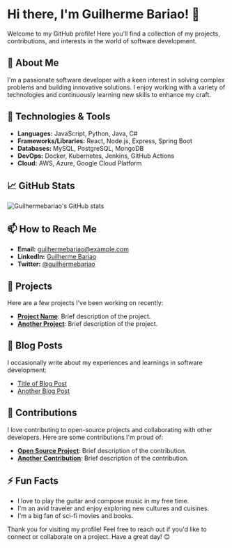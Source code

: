# Hi there, I'm Guilherme Bariao! 👋

<!--
**Guilhermebariao/Guilhermebariao** is a ✨ _special_ ✨ repository because its `README.md` (this file) appears on your GitHub profile.
-->

Welcome to my GitHub profile! Here you'll find a collection of my projects, contributions, and interests in the world of software development.

## 🚀 About Me

I'm a passionate software developer with a keen interest in solving complex problems and building innovative solutions. I enjoy working with a variety of technologies and continuously learning new skills to enhance my craft.

## 🔧 Technologies & Tools

- **Languages:** JavaScript, Python, Java, C#
- **Frameworks/Libraries:** React, Node.js, Express, Spring Boot
- **Databases:** MySQL, PostgreSQL, MongoDB
- **DevOps:** Docker, Kubernetes, Jenkins, GitHub Actions
- **Cloud:** AWS, Azure, Google Cloud Platform

## 📈 GitHub Stats

![Guilhermebariao's GitHub stats](https://github-readme-stats.vercel.app/api?username=Guilhermebariao&show_icons=true&theme=radical)

## 📫 How to Reach Me

- **Email:** guilhermebariao@example.com
- **LinkedIn:** [Guilherme Bariao](https://www.linkedin.com/in/guilhermebariao/)
- **Twitter:** [@guilhermebariao](https://twitter.com/guilhermebariao)

## 🌟 Projects

Here are a few projects I've been working on recently:

- [**Project Name**](https://github.com/Guilhermebariao/project-name): Brief description of the project.
- [**Another Project**](https://github.com/Guilhermebariao/another-project): Brief description of the project.

## 📝 Blog Posts

I occasionally write about my experiences and learnings in software development:

- [Title of Blog Post](https://medium.com/@guilhermebariao/title-of-blog-post)
- [Another Blog Post](https://medium.com/@guilhermebariao/another-blog-post)

## 🤝 Contributions

I love contributing to open-source projects and collaborating with other developers. Here are some contributions I'm proud of:

- [**Open Source Project**](https://github.com/OpenSourceProject): Brief description of the contribution.
- [**Another Contribution**](https://github.com/AnotherProject): Brief description of the contribution.

## ⚡ Fun Facts

- I love to play the guitar and compose music in my free time.
- I'm an avid traveler and enjoy exploring new cultures and cuisines.
- I'm a big fan of sci-fi movies and books.

Thank you for visiting my profile! Feel free to reach out if you'd like to connect or collaborate on a project. Have a great day! 😊
